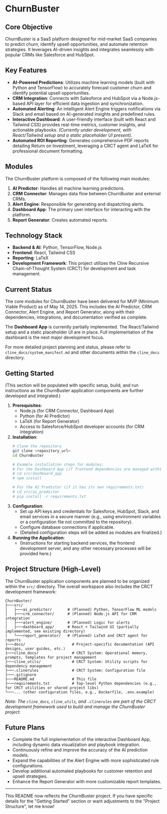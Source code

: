 # ChurnBuster

## Core Objective
ChurnBuster is a SaaS platform designed for mid-market SaaS companies to predict churn, identify upsell opportunities, and automate retention strategies. It leverages AI-driven insights and integrates seamlessly with popular CRMs like Salesforce and HubSpot.

## Key Features
- **AI-Powered Predictions**: Utilizes machine learning models (built with Python and TensorFlow) to accurately forecast customer churn and identify potential upsell opportunities.
- **CRM Integration**: Connects with Salesforce and HubSpot via a Node.js-based API layer for efficient data ingestion and synchronization.
- **Automated Alerting**: An intelligent Alert Engine triggers notifications via Slack and email based on AI-generated insights and predefined rules.
- **Interactive Dashboard**: A user-friendly interface (built with React and Tailwind CSS) provides real-time metrics, customer insights, and actionable playbooks. *(Currently under development, with React/Tailwind setup and a static placeholder UI present).*
- **Automated ROI Reporting**: Generates comprehensive PDF reports detailing Return on Investment, leveraging a CRCT agent and LaTeX for professional document formatting.

## Modules
The ChurnBuster platform is composed of the following main modules:
1.  **AI Predictor**: Handles all machine learning predictions.
2.  **CRM Connector**: Manages data flow between ChurnBuster and external CRMs.
3.  **Alert Engine**: Responsible for generating and dispatching alerts.
4.  **Dashboard App**: The primary user interface for interacting with the platform.
5.  **Report Generator**: Creates automated reports.

## Technology Stack
- **Backend & AI**: Python, TensorFlow, Node.js
- **Frontend**: React, Tailwind CSS
- **Reporting**: LaTeX
- **Development Framework**: This project utilizes the Cline Recursive Chain-of-Thought System (CRCT) for development and task management.

## Current Status
The core modules for ChurnBuster have been delivered for MVP (Minimum Viable Product) as of May 14, 2025. This includes the AI Predictor, CRM Connector, Alert Engine, and Report Generator, along with their dependencies, integrations, and documentation verified as complete.

The **Dashboard App** is currently partially implemented. The React/Tailwind setup and a static placeholder UI are in place. Full implementation of the dashboard is the next major development focus.

For more detailed project planning and status, please refer to `cline_docs/system_manifest.md` and other documents within the `cline_docs` directory.

## Getting Started
(This section will be populated with specific setup, build, and run instructions as the ChurnBuster application components are further developed and integrated.)

1.  **Prerequisites**:
    *   Node.js (for CRM Connector, Dashboard App)
    *   Python (for AI Predictor)
    *   LaTeX (for Report Generator)
    *   Access to Salesforce/HubSpot developer accounts (for CRM integration)
2.  **Installation**:
    ```bash
    # Clone the repository
    git clone <repository_url>
    cd ChurnBuster

    # Example installation steps for modules:
    # For the Dashboard App (if frontend dependencies are managed within its directory)
    # cd src/dashboard_app 
    # npm install

    # For the AI Predictor (if it has its own requirements.txt)
    # cd src/ai_predictor
    # pip install -r requirements.txt
    ```
3.  **Configuration**:
    *   Set up API keys and credentials for Salesforce, HubSpot, Slack, and email services in a secure manner (e.g., using environment variables or a configuration file not committed to the repository).
    *   Configure database connections if applicable.
    *   (Detailed configuration steps will be added as modules are finalized.)
4.  **Running the Application**:
    *   (Instructions for starting backend services, the frontend development server, and any other necessary processes will be provided here.)

## Project Structure (High-Level)
The ChurnBuster application components are planned to be organized within the `src/` directory. The overall workspace also includes the CRCT development framework:
```
ChurnBuster/
├───src/
│   ├───ai_predictor/       # (Planned) Python, TensorFlow ML models
│   ├───crm_connector/      # (Planned) Node.js API for CRM integration
│   ├───alert_engine/       # (Planned) Logic for alerts
│   ├───dashboard_app/      # React + Tailwind UI (partially implemented, see existing directory)
│   └───report_generator/   # (Planned) LaTeX and CRCT agent for reports
├───docs/                     # Project-specific documentation (API designs, user guides, etc.)
├───cline_docs/               # CRCT System: Operational memory, prompts, templates for project management
├───cline_utils/              # CRCT System: Utility scripts for dependency management
├───.clinerules               # CRCT System: Configuration file
├───.gitignore
├───README.md                 # This file
├───requirements.txt          # Top-level Python dependencies (e.g., for CRCT utilities or shared project libs)
└───... (other configuration files, e.g., Dockerfile, .env.example)
```
*Note: The `cline_docs`, `cline_utils`, and `.clinerules` are part of the CRCT development framework used to build and manage the ChurnBuster project.*

## Future Plans
- Complete the full implementation of the interactive Dashboard App, including dynamic data visualization and playbook integration.
- Continuously refine and improve the accuracy of the AI prediction models.
- Expand the capabilities of the Alert Engine with more sophisticated rule configurations.
- Develop additional automated playbooks for customer retention and upsell strategies.
- Enhance the Report Generator with more customizable report templates.

---

This README now reflects the ChurnBuster project. If you have specific details for the "Getting Started" section or want adjustments to the "Project Structure", let me know!
